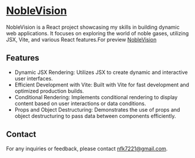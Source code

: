 # [NobleVision](https://noble-vision.onrender.com/)

NobleVision is a React project showcasing my skills in building dynamic web applications. It focuses on exploring the world of noble gases, utilizing JSX, Vite, and various React features.For preview [NobleVision](https://noble-vision.onrender.com/)

## Features

- Dynamic JSX Rendering: Utilizes JSX to create dynamic and interactive user interfaces.
- Efficient Development with Vite: Built with Vite for fast development and optimized production builds.
- Conditional Rendering: Implements conditional rendering to display content based on user interactions or data conditions.
- Props and Object Destructuring: Demonstrates the use of props and object destructuring to pass data between components efficiently.

## Contact

For any inquiries or feedback, please contact [nfk7221@gmail.com](mailto:nfk7221@gmail.com).

